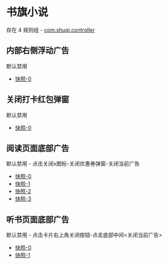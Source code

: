# 书旗小说

存在 4 规则组 - [com.shuqi.controller](/src/apps/com.shuqi.controller.ts)

## 内部右侧浮动广告

默认禁用

- [快照-0](https://i.gkd.li/i/12513811)

## 关闭打卡红包弹窗

默认禁用

- [快照-0](https://i.gkd.li/i/12513822)

## 阅读页面底部广告

默认禁用 - 点击关闭x图标-关闭优惠券弹窗-关闭当前广告

- [快照-0](https://i.gkd.li/i/12513893)
- [快照-1](https://i.gkd.li/i/12513908)
- [快照-2](https://i.gkd.li/i/12513860)
- [快照-3](https://i.gkd.li/i/12901429)

## 听书页面底部广告

默认禁用 - 点击卡片右上角关闭按钮-点击底部中间<关闭当前广告>

- [快照-0](https://i.gkd.li/i/12513959)
- [快照-1](https://i.gkd.li/i/12513944)
